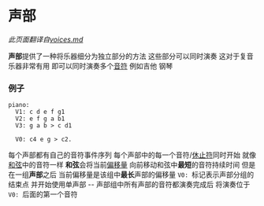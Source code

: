 # 声部

*此页面翻译自[voices.md](../voices.md)*

**声部**提供了一种将乐器细分为独立部分的方法 这些部分可以同时演奏 这对于复音乐器非常有用 即可以同时演奏多个[音符](notes_zh_cn.md) 例如吉他 钢琴

### 例子

```alda
piano:
  V1: c d e f g1
  V2: e f g a b1
  V3: g a b > c d1

  V0: c4 e g > c2.
```

每个声部都有自己的音符事件序列 每个声部中的每一个音符/[休止符](rests_zh_cn.md)同时开始 就像[和弦](chords_zh_cn.md)中的音符一样 **和弦**会将当前[偏移量](offset_zh_cn.md) 向前移动和弦中**最短**的音符持续时间 但是在一组**声部**之后 当前偏移量是该组中**最长**声部的偏移量 `V0: `标记表示声部分组的结束点 并开始使用单声部 -- 声部组中所有声部的音符都演奏完成后 将演奏位于`V0: `后面的第一个音符
